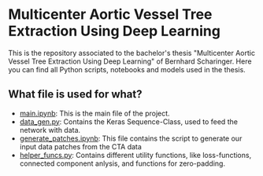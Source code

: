 # Multicenter Aortic Vessel Tree Extraction Using Deep Learning 

This is the repository associated to the bachelor's thesis "Multicenter Aortic Vessel Tree Extraction Using Deep Learning" of Bernhard Scharinger. Here you can find all Python scripts, notebooks and models used in the thesis.

## What file is used for what?
- [main.ipynb](/main.ipynb): This is the main file of the project.
- [data_gen.py](/data_gen.py): Contains the Keras Sequence-Class, used to feed the network with data.
- [generate_patches.ipynb](/generate_patches.ipynb): This file contains the script to generate our input data patches from the CTA data
- [helper_funcs.py](/helper_funcs.py): Contains different utility functions, like loss-functions, connected component anlysis, and functions for zero-padding.
